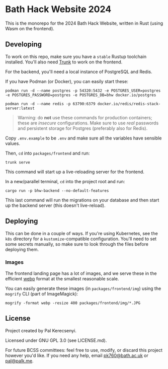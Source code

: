 # Bath Hack Website 2024

This is the monorepo for the 2024 Bath Hack Website, written in Rust (using Wasm on the frontend).

## Developing
To work on this repo, make sure you have a `stable` Rustup toolchain installed. You'll also need [Trunk](https://trunkrs.dev/) to work on the frontend.

For the backend, you'll need a local instance of PostgreSQL and Redis.

If you have Podman (or Docker), you can easily start these:

```
podman run -d --name postgres -p 54320:5432 -e POSTGRES_USER=postgres -e POSTGRES_PASSWORD=postgres -e POSTGRES_DB=bhw docker.io/postgres
```

```
podman run -d --name redis -p 63790:6379 docker.io/redis/redis-stack-server:latest
```

> Warning: do **not** use these commands for production containers; these are _insecure_ configurations. Make sure to use _real_ passwords and persistent storage for Postgres (preferably also for Redis).

Copy `.env.example` to be `.env` and make sure all the variables have sensible values.

Then, `cd` into `packages/frontend` and run:

```
trunk serve
```

This command will start up a live-reloading server for the frontend.

In a new/parallel terminal, `cd` into the project root and run:

```
cargo run -p bhw-backend --no-default-features
```

This last command will run the migrations on your database and then start up the backend server (this doesn't live-reload).

## Deploying
This can be done in a couple of ways. If you're using Kubernetes, see the `k8s` directory for a `kustomize`-compatible configuration. You'll need to set some secrets manually, so make sure to look through the files before deploying them.

### Images
The frontend landing page has a lot of images, and we serve these in the efficient [webp](https://en.wikipedia.org/wiki/WebP) format at the smallest reasonable scale.

You can easily generate these images (in `packages/frontend/img`) using the `mogrify` CLI (part of ImageMagick):

```
mogrify -format webp -resize 400 packages/frontend/img/*.JPG
```

## License
Project created by Pal Kerecsenyi.

Licensed under GNU GPL 3.0 (see LICENSE.md).

For future BCSS committees: feel free to use, modify, or discard this project however you'd like. If you need any help, email pk760@bath.ac.uk or pal@palk.me.
